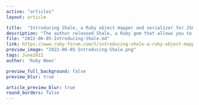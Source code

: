 ```yaml
---
active: "articles"
layout: article

title:  "Introducing Shale, a Ruby object mapper and serializer for JSON, YAML and XML"
description: "The author released Shale, a Ruby gem that allows you to parse JSON, YAML and XML and convert it into Ruby data structures, as well as serialize your Ruby data model to JSON, YAML or XML."
file: "2022-06-05-Introducing-Shale.md"
link: https://www.ruby-forum.com/t/introducing-shale-a-ruby-object-mapper-and-serializer-for-json-yaml-and-xml/262966
preview_image: "2022-06-05-Introducing-Shale.png"
tags: June2022
author: 'Ruby News'

preview_full_background: false
preview_blur: true

article_preview_blur: true
round_borders: false
---
```


